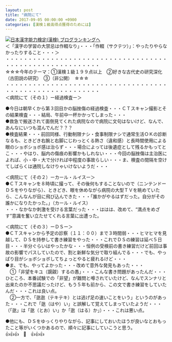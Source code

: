 ```yaml
---
layout: post
title: "病院にて"
date: 2017-09-05 00:00:00 +0900
categories: [漢検１級高得点獲得のためには]
---
```


[![](/syuusyuu9701/assets/images/病院にて-br_c_3028_1.gif)](http://blog.with2.net/link.php?1659096:3028 "日本漢字能力検定(漢検) ブログランキングへ")[日本漢字能力検定(漢検) ブログランキングへ](http://blog.with2.net/link.php?1659096:3028)  
＜「漢字の学習の大禁忌は作輟なり」・・・「作輟（サクテツ）」：やったりやらなかったりすること・・・＞  
・・・・・・・・・・・・・・・・・・・・・・・・・・・・・・・・・・・・・・・・・・・・・・・・・・・・・・・・・  
☆☆☆今年のテーマ：①漢検１級１９９点以上　②好きな古代史の研究深化（古田説の研究）　③（非公開）　☆☆☆　　  
・・・・・・・・・・・・・・・・・・・・・・・・・・・・・・・・・・・・・・・・・・・・・・・・・・・・・・・・・  
＜病院にて（その１）ー経過検査ー＞  
  
●今日は朝早くから第３回目かの脳挫傷の経過検査・・・ＣＴスキャン撮影とその結果検査・・・結局、午前中一杯かかってしまった・・・  
●救急で搬送されて面倒見てくれた病院なので病院に文句はないけど、なんで、あんなにいつも混んでんだ？？？  
●検査結果・・・前回同様、行動制限ナシ・食事制限ナシで通常生活ＯＫの診断なるも、ときどき右腕と右脚にじわっとくる熱さ（違和感）と長時間使用による眼のショボショボ感は治らず・・・場合によっては後遺症として残るかもってとこ・・・やはり、脳内の傷痕の影響かもしれない・・・今回の脳挫傷は主治医によれば、小・中・大で分ければ中程度の事故らしい・・・ま、検査の間隔を空けてしばらくは通院しなけりゃいけないようだ・・・  
  
＜病院にて（その２）ーカール・ルイスー＞  
●ＣＴスキャンを８時頃に撮って、その後何もすることないので（ニンテンドーＤＳをやりながら）、ときどき、眼を休めながら病院の大型ＴＶを眺めていたら、こんなんが目に飛び込んできた・・・「誰かがやるはずだった。自分がその誰かになりたかった。」（カール・ルイス）  
・・・なかなか刺激を受ける言葉だった・・・ははは、改めて、“満点をめざす”意識を奮い立たせてくれる言葉に出遭った。  
  
＜病院にて（その３）ーＤＳー＞  
●ＣＴスキャンから予定の診察（１１：００）まで３時間弱・・・ヒマヒマを見越して、ＤＳを持参して書き練習をやった・・・これでＤＳの練習は延べ５日目・・・半分ぐらいはやったかな・・・恒例の受検前の書き練習だけど前回は事故の影響でパスしていたので、割と新鮮な気分で取り組んでる・・・でも、やっぱり目がショボショボしてちょっとやると疲れるけど・・・  
●ま、でも、やってよかった・・・改めて意外な発見もあった・・・  
　①「非望をキユ（覬覦）するの愚」・・・こんな書き問題があったんだ・・・ひところ、本番試験での「非望」が難問と噂されていたけど、なんでスンナリと出来たのか不思議だったけど、もう５年も前から、この文で書き練習をしていたんだ・・・これは良い点。  
　②一方で、「逖逖（テキテキ）とは逃げ足の速いことをいう」というのがあった・・・これで「逖（はや）い」と誤解して覚えてしまっていたようだ・・・（「逖」は「逖（とお）い」か「逖（はる）か」）・・・これは悪い点。  
  
●他にも、ＤＳをゆっくりやりながら、記事にしておいたほうが良いなとおもったこと等がいくつかあるので、順々に記事にしていこうと思う。  
👍👍👍　🐔　👍👍👍  
  